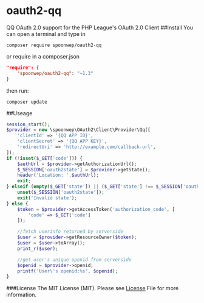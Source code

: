 # oauth2-qq
QQ OAuth 2.0 support for the PHP League's OAuth 2.0 Client
##Install
You can open a terminal and type in
```shell
composer require spoonwep/oauth2-qq
```
or require in a composer.json
```json
"require": {
	"spoonwep/oauth2-qq": "~1.3"
}
```
then run:
```shell
composer update
```
##Useage
```php
session_start();
$provider = new \spoonwep\OAuth2\Client\Provider\Qq([
	'clientId' => '{QQ APP ID}',
	'clientSecret' => '{QQ APP KEY}',
	'redirectUri' => 'http://example.com/callback-url',
]);
if (!isset($_GET['code'])) {
	$authUrl = $provider->getAuthorizationUrl();
	$_SESSION['oauth2state'] = $provider->getState();
	header('Location: '.$authUrl);
	exit;
} elseif (empty($_GET['state']) || ($_GET['state'] !== $_SESSION['oauth2state'])) {
	unset($_SESSION['oauth2state']);
	exit('Invalid state');
} else {
	$token = $provider->getAccessToken('authorization_code', [
		'code' => $_GET['code']
	]);

	//fetch userinfo returned by serverside
    $user = $provider->getResourceOwner($token);
    $user = $user->toArray();
    print_r($user);

    //get user's unique openid from serverside
    $openid = $provider->openid;
    printf('User\'s openid:%s', $openid);
}
```
###License
The MIT License (MIT). Please see [License](https://github.com/spoonwep/oauth2-qq/blob/master/LICENSE.txt) File for more information.
